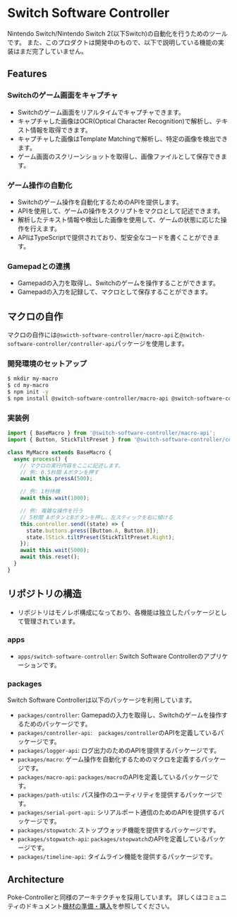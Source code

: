 # Switch Software Controller

Nintendo Switch/Nintendo Switch 2(以下Switch)の自動化を行うためのツールです。
また、このプロダクトは開発中のもので、以下で説明している機能の実装はまだ完了していません。

## Features

### Switchのゲーム画面をキャプチャ

- Switchのゲーム画面をリアルタイムでキャプチャできます。
- キャプチャした画像はOCR(Optical Character Recognition)で解析し、テキスト情報を取得できます。
- キャプチャした画像はTemplate Matchingで解析し、特定の画像を検出できます。
- ゲーム画面のスクリーンショットを取得し、画像ファイルとして保存できます。

### ゲーム操作の自動化

- Switchのゲーム操作を自動化するためのAPIを提供します。
- APIを使用して、ゲームの操作をスクリプトをマクロとして記述できます。
- 解析したテキスト情報や検出した画像を使用して、ゲームの状態に応じた操作を行えます。
- APIはTypeScriptで提供されており、型安全なコードを書くことができます。

### Gamepadとの連携

- Gamepadの入力を取得し、Switchのゲームを操作することができます。
- Gamepadの入力を記録して、マクロとして保存することができます。

## マクロの自作

マクロの自作には`@swicth-software-controller/macro-api`と`@switch-software-controller/controller-api`パッケージを使用します。

### 開発環境のセットアップ

```bash
$ mkdir my-macro
$ cd my-macro
$ npm init -y
$ npm install @switch-software-controller/macro-api @switch-software-controller/controller-api
```

### 実装例

```typescript
import { BaseMacro } from '@switch-software-controller/macro-api';
import { Button, StickTiltPreset } from '@switch-software-controller/controller-api';

class MyMacro extends BaseMacro {
  async process() {
    // マクロの実行内容をここに記述します。
    // 例: 0.5秒間 Aボタンを押す
    await this.pressA(500);

    // 例: 1秒待機
    await this.wait(1000);

    // 例: 複雑な操作を行う
    // 5秒間 AボタンとBボタンを押し、左スティックを右に傾ける
    this.controller.send((state) => {
      state.buttons.press([Button.A, Button.B]);
      state.lStick.tiltPreset(StickTiltPreset.Right);
    });
    await this.wait(5000);
    await this.reset();
  }
}
```

## リポジトリの構造

- リポジトリはモノレポ構成になっており、各機能は独立したパッケージとして管理されています。

### apps

- `apps/switch-software-controller`: Switch Software Controllerのアプリケーションです。

### packages

Switch Software Controllerは以下のパッケージを利用しています。

- `packages/controller`: Gamepadの入力を取得し、Switchのゲームを操作するためのパッケージです。
- `packages/controller-api`:　`packages/controller`のAPIを定義しているパッケージです。
- `packages/logger-api`: ログ出力のためのAPIを提供するパッケージです。
- `packages/macro`: ゲーム操作を自動化するためのマクロを定義するパッケージです。
- `packages/macro-api`: `packages/macro`のAPIを定義しているパッケージです。
- `packages/path-utils`: パス操作のユーティリティを提供するパッケージです。
- `packages/serial-port-api`: シリアルポート通信のためのAPIを提供するパッケージです。
- `packages/stopwatch`: ストップウォッチ機能を提供するパッケージです。
- `packages/stopwatch-api`: `packages/stopwatch`のAPIを定義しているパッケージです。
- `packages/timeline-api`: タイムライン機能を提供するパッケージです。

## Architecture

Poke-Controllerと同様のアーキテクチャを採用しています。
詳しくはコミュニティのドキュメント[機材の準備・購入](https://pokecontroller.info/preparation)を参照してください。
